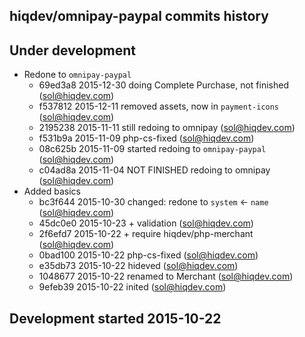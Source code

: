 hiqdev/omnipay-paypal commits history
-------------------------------------

## Under development

- Redone to `omnipay-paypal`
    - 69ed3a8 2015-12-30 doing Complete Purchase, not finished (sol@hiqdev.com)
    - f537812 2015-12-11 removed assets, now in `payment-icons` (sol@hiqdev.com)
    - 2195238 2015-11-11 still redoing to omnipay (sol@hiqdev.com)
    - f531b9a 2015-11-09 php-cs-fixed (sol@hiqdev.com)
    - 08c625b 2015-11-09 started redoing to `omnipay-paypal` (sol@hiqdev.com)
    - c04ad8a 2015-11-04 NOT FINISHED redoing to omnipay (sol@hiqdev.com)
- Added basics
    - bc3f644 2015-10-30 changed: redone to `system` <- `name` (sol@hiqdev.com)
    - 45dc0e0 2015-10-23 + validation (sol@hiqdev.com)
    - 2f6efd7 2015-10-22 + require hiqdev/php-merchant (sol@hiqdev.com)
    - 0bad100 2015-10-22 php-cs-fixed (sol@hiqdev.com)
    - e35db73 2015-10-22 hideved (sol@hiqdev.com)
    - 1048677 2015-10-22 renamed to Merchant (sol@hiqdev.com)
    - 9efeb39 2015-10-22 inited (sol@hiqdev.com)

## Development started 2015-10-22

